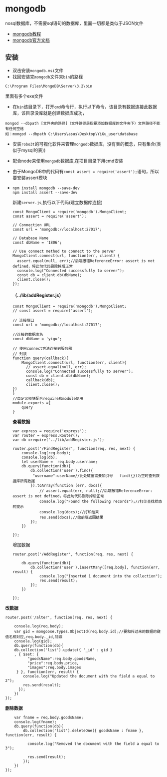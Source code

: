 # mongodb

nosql数据库，不需要sql语句的数据库，里面一切都是类似于JSON文件

- [mongodb教程](https://github.com/Wscats/node-tutorial/issues/20)
- [mongodb官方文档](https://www.npmjs.com/package/mongodb)

## 安装

- 双击安装`mongodb.msi`文件
- 找回安装完`mongodb`文件夹`bin`的路径

```
C:\Program Files\MongoDB\Server\3.2\bin
```

里面有多个exe文件

- 在`bin`该目录下，打开`cmd`命令行，执行以下命令，该目录有数据连接此数据库，该目录没库就是创建数据库成功，

```
mongod --dbpath [文件夹的路径]（文件路径是指要添加数据库的文件夹下）文件路径不能有任何空格
如：mongod --dbpath C:\Users\asus\Desktop\YiGu_user\database
```

- 安装`robo3t`的可视化软件来管理`mongodb`数据库，没有表的概念，只有集合(类似于mysql的表))

- 配合node来使用`mongodb`数据库,在项目目录下用cmd安装

- 由于MongoDB中的代码有`const assert = require('assert');`语句，所以要安装assert模块

- ```
  npm install mongodb --save-dev
  npm install assert --save-dev
  ```

  新建`server.js`,执行以下代码(建立数据库连接)

  ```
  const MongoClient = require('mongodb').MongoClient;
  const assert = require('assert');
   
  // Connection URL
  const url = 'mongodb://localhost:27017';
   
  // Database Name
  const dbName = '1806';
   
  // Use connect method to connect to the server
  MongoClient.connect(url, function(err, client) {
    assert.equal(null, err);//后端报错ReferenceError: assert is not defined，将此句代码删除掉后正常
    console.log("Connected successfully to server");
    const db = client.db(dbName);
    client.close();
  });
  ```

  #### （../lib/addRegister.js）

  ```
  const MongoClient = require('mongodb').MongoClient;
  // const assert = require('assert');
   
  // 连接端口
  const url = 'mongodb://localhost:27017';
   
  //连接的数据库名
  const dbName = 'yigu';
   
  // 使用connect方法连接到服务器
  // 封装
  function query(callback){
      MongoClient.connect(url, function(err, client){
        // assert.equal(null, err);
        console.log("Connected successfully to server");
        const db = client.db(dbName);
        callback(db);
        client.close();
  })
  }
  //自定义模块配合require和module使用
  module.exports ={
      query
  }
  ```

  **查看数据**

  ```
  var express = require('express');
  var router = express.Router();
  var db =require('../lib/addRegister.js');
  
  router.post('/FindRegister', function(req, res, next) {
      console.log(req.body);
      console.log(db);
      let userName =  req.body.username;
      db.query(function(db){
          db.collection('user').find({
           "username":userName//此处键值需要加引号	find({})为空时查到数据库所有数据
          }).toArray(function (err, docs){
              // assert.equal(err, null);//后端报错ReferenceError: assert is not defined，将此句代码删除掉后正常
              console.log("Found the following records");//打印查找状态的提示
              console.log(docs);//打印结果
              res.send(docs);//给前端返回结果
          });
      })
    
  });
  ```

  增加数据

  ```
  router.post('/AddRegister', function(req, res, next) {
  
      db.query(function(db){
          db.collection('user').insertMany([req.body], function(err, result) {
              console.log("Inserted 1 document into the collection");
              res.send(result);
          });
      })
    
  });
  ```

  

**改数据**

```
router.post('/alter', function(req, res, next) {

    console.log(req.body);
    var gid = mongoose.Types.ObjectId(req.body.id);//要和传过来的数据的键值名相对应,req.body._id,错误
    console.log(gid);
    db.query(function(db){
    db.collection('list').update({ '_id' : gid }
    , { $set: { 
          "goodsName":req.body.goodsName,
          "price":req.body.price,
          "images":req.body.images
     } }, function(err, result) {
        console.log("Updated the document with the field a equal to 2");
        res.send(result);
      });  
    })
});
```

**删除数据**

```
    var fname = req.body.goodsName;
    console.log(fname);
    db.query(function(db){
        db.collection('list').deleteOne({ goodsName : fname }, function(err, result) {

          console.log("Removed the document with the field a equal to 3");
          
          res.send(result);
        });    
    })
});
```



